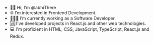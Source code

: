 - 👋🏻 Hi, I’m @abhiThere
- 🌐 I’m interested in Frontend Development.
- 👨🏻‍💻 I’m currently working as a Software Developer.
- 🆚 I've developed projects in React.js and other web technologies.
- 💻 I'm proficient in HTML, CSS, JavaScript, TypeScript, React.js and Redux.

<!---
abhiThere/abhiThere is a ✨ special ✨ repository because its `README.md` (this file) appears on your GitHub profile.
You can click the Preview link to take a look at your changes.
--->
